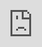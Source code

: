 ```yaml
---
layout: post
title: "다가오는 보이그룹 킹덤이 '엑설리버' MV 티저에서 배틀을 준비한다."
author: "undefined"
thumbnail: "https://www.allkpop.com/upload/2021/02/content/081031/thumb/1612798286_danisurst.jpg"
tags: 
---
```




<div class="video_wrapper" style="padding-top: 56.25%;">
    <iframe id="player" class="main_video" src="https://www.youtube.com/embed/uk9KPKFDaEI" width="100%" height="100%" frameborder="0" allowfullscreen="" style="display: block !important; position: absolute; top: 0px; left: 0px; width: 100%; height: 100%;"></iframe>
</div>


킹덤이 점점 더 데뷔가 가까워지고 있어요.

2월 9일, 다가오는 GF 엔터테인먼트 보이 그룹은 데뷔 싱글 "Exaliber"의 뮤직비디오 티저를 공개했다. 이 영상에서 멤버들은 좀 더 현대적이고 미래적인 중세 기사 갑옷을 입고 있으며, 백댄서, 물, 엑스칼리버 그 자체를 연상시키는 커다란 검들이 등장하는 인상적인 댄스 퍼포먼스를 선보이고 있다.

한편, 킹덤의 데뷔는 2월 18일로 예정되어 있다. 이 그룹은 7명의 멤버로 구성되어 있다: 댄, 아서, 무진, 루이, 이반, 자한, 그리고 치우.

위의 "Excaliber" 티저를 확인해 보세요!